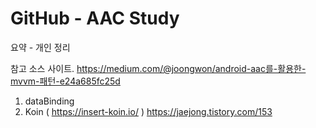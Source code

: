 # GitHub - AAC Study


요약 - 개인 정리

참고 소스 사이트.
https://medium.com/@joongwon/android-aac를-활용한-mvvm-패턴-e24a685fc25d


1. dataBinding
2. Koin ( https://insert-koin.io/ )
    https://jaejong.tistory.com/153


